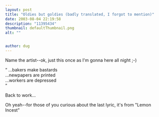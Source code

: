 ```yaml
---
layout: post
title: "Oldies but goldies (badly translated, I forgot to mention)"
date: 2003-08-04 22:19:58
description: "11395434"
thumbnail: defaultThumbnail.png
alt: ""


author: dug
---
```


<p>Name the artist--ok, just this once as I'm gonna here all night ;-)</p>

<p><q> ...bakers make bastards<br /> ...newpapers are printed<br /> ...workers are depressed<br /> </q></p>

<p>Back to work...</p>

<p>Oh yeah--for those of you curious about the last lyric, it's from "Lemon Incest"</p>

